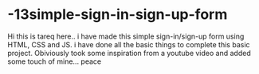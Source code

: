 # -13simple-sign-in-sign-up-form

Hi this is tareq here.. i have made this simple sign-in/sign-up form using HTML, CSS and JS. i have done all the basic things to complete this basic project. Obiviously took some 
inspiration from a youtube video and added some touch of mine... peace
